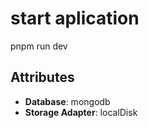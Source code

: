 # start aplication
pnpm run dev

## Attributes

- **Database**: mongodb
- **Storage Adapter**: localDisk
